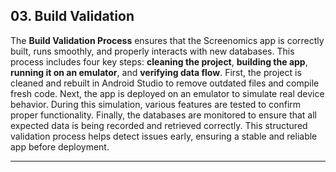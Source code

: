 
## 03. Build Validation

The **Build Validation Process** ensures that the Screenomics app is correctly built, runs smoothly, and properly interacts with new databases. This process includes four key steps: **cleaning the project**, **building the app**, **running it on an emulator**, and **verifying data flow**. First, the project is cleaned and rebuilt in Android Studio to remove outdated files and compile fresh code. Next, the app is deployed on an emulator to simulate real device behavior. During this simulation, various features are tested to confirm proper functionality. Finally, the databases are monitored to ensure that all expected data is being recorded and retrieved correctly. This structured validation process helps detect issues early, ensuring a stable and reliable app before deployment.

---

